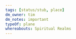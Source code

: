 ```yaml
---
tags: [status/stub, place]
dm_owner: tim
dm_notes: important
typeOf: plane
whereabouts: Spiritual Realms
---
```

